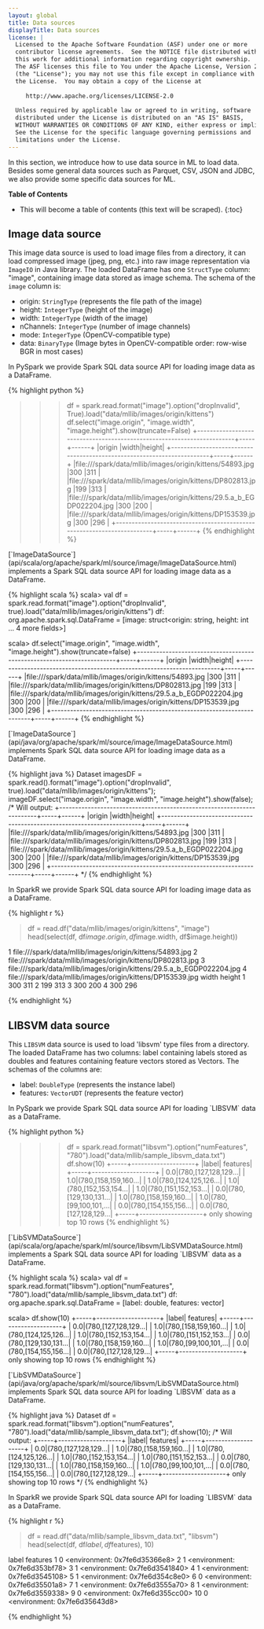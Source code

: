 ```yaml
---
layout: global
title: Data sources
displayTitle: Data sources
license: |
  Licensed to the Apache Software Foundation (ASF) under one or more
  contributor license agreements.  See the NOTICE file distributed with
  this work for additional information regarding copyright ownership.
  The ASF licenses this file to You under the Apache License, Version 2.0
  (the "License"); you may not use this file except in compliance with
  the License.  You may obtain a copy of the License at
 
     http://www.apache.org/licenses/LICENSE-2.0
 
  Unless required by applicable law or agreed to in writing, software
  distributed under the License is distributed on an "AS IS" BASIS,
  WITHOUT WARRANTIES OR CONDITIONS OF ANY KIND, either express or implied.
  See the License for the specific language governing permissions and
  limitations under the License.
---
```


In this section, we introduce how to use data source in ML to load data.
Besides some general data sources such as Parquet, CSV, JSON and JDBC, we also provide some specific data sources for ML.

**Table of Contents**

* This will become a table of contents (this text will be scraped).
{:toc}

## Image data source

This image data source is used to load image files from a directory, it can load compressed image (jpeg, png, etc.) into raw image representation via `ImageIO` in Java library.
The loaded DataFrame has one `StructType` column: "image", containing image data stored as image schema.
The schema of the `image` column is:
 - origin: `StringType` (represents the file path of the image)
 - height: `IntegerType` (height of the image)
 - width: `IntegerType` (width of the image)
 - nChannels: `IntegerType` (number of image channels)
 - mode: `IntegerType` (OpenCV-compatible type)
 - data: `BinaryType` (Image bytes in OpenCV-compatible order: row-wise BGR in most cases)


<div class="codetabs">

<div data-lang="python" markdown="1">
In PySpark we provide Spark SQL data source API for loading image data as a DataFrame.

{% highlight python %}
>>> df = spark.read.format("image").option("dropInvalid", True).load("data/mllib/images/origin/kittens")
>>> df.select("image.origin", "image.width", "image.height").show(truncate=False)
+-----------------------------------------------------------------------+-----+------+
|origin                                                                 |width|height|
+-----------------------------------------------------------------------+-----+------+
|file:///spark/data/mllib/images/origin/kittens/54893.jpg               |300  |311   |
|file:///spark/data/mllib/images/origin/kittens/DP802813.jpg            |199  |313   |
|file:///spark/data/mllib/images/origin/kittens/29.5.a_b_EGDP022204.jpg |300  |200   |
|file:///spark/data/mllib/images/origin/kittens/DP153539.jpg            |300  |296   |
+-----------------------------------------------------------------------+-----+------+
{% endhighlight %}
</div>

<div data-lang="scala" markdown="1">
[`ImageDataSource`](api/scala/org/apache/spark/ml/source/image/ImageDataSource.html)
implements a Spark SQL data source API for loading image data as a DataFrame.

{% highlight scala %}
scala> val df = spark.read.format("image").option("dropInvalid", true).load("data/mllib/images/origin/kittens")
df: org.apache.spark.sql.DataFrame = [image: struct<origin: string, height: int ... 4 more fields>]

scala> df.select("image.origin", "image.width", "image.height").show(truncate=false)
+-----------------------------------------------------------------------+-----+------+
|origin                                                                 |width|height|
+-----------------------------------------------------------------------+-----+------+
|file:///spark/data/mllib/images/origin/kittens/54893.jpg               |300  |311   |
|file:///spark/data/mllib/images/origin/kittens/DP802813.jpg            |199  |313   |
|file:///spark/data/mllib/images/origin/kittens/29.5.a_b_EGDP022204.jpg |300  |200   |
|file:///spark/data/mllib/images/origin/kittens/DP153539.jpg            |300  |296   |
+-----------------------------------------------------------------------+-----+------+
{% endhighlight %}
</div>

<div data-lang="java" markdown="1">
[`ImageDataSource`](api/java/org/apache/spark/ml/source/image/ImageDataSource.html)
implements Spark SQL data source API for loading image data as a DataFrame.

{% highlight java %}
Dataset<Row> imagesDF = spark.read().format("image").option("dropInvalid", true).load("data/mllib/images/origin/kittens");
imageDF.select("image.origin", "image.width", "image.height").show(false);
/*
Will output:
+-----------------------------------------------------------------------+-----+------+
|origin                                                                 |width|height|
+-----------------------------------------------------------------------+-----+------+
|file:///spark/data/mllib/images/origin/kittens/54893.jpg               |300  |311   |
|file:///spark/data/mllib/images/origin/kittens/DP802813.jpg            |199  |313   |
|file:///spark/data/mllib/images/origin/kittens/29.5.a_b_EGDP022204.jpg |300  |200   |
|file:///spark/data/mllib/images/origin/kittens/DP153539.jpg            |300  |296   |
+-----------------------------------------------------------------------+-----+------+
*/
{% endhighlight %}
</div>

<div data-lang="r" markdown="1">
In SparkR we provide Spark SQL data source API for loading image data as a DataFrame.

{% highlight r %}
> df = read.df("data/mllib/images/origin/kittens", "image")
> head(select(df, df$image.origin, df$image.width, df$image.height))

1               file:///spark/data/mllib/images/origin/kittens/54893.jpg
2            file:///spark/data/mllib/images/origin/kittens/DP802813.jpg
3 file:///spark/data/mllib/images/origin/kittens/29.5.a_b_EGDP022204.jpg
4            file:///spark/data/mllib/images/origin/kittens/DP153539.jpg
  width height
1   300    311
2   199    313
3   300    200
4   300    296

{% endhighlight %}
</div>


</div>


## LIBSVM data source

This `LIBSVM` data source is used to load 'libsvm' type files from a directory.
The loaded DataFrame has two columns: label containing labels stored as doubles and features containing feature vectors stored as Vectors.
The schemas of the columns are:
 - label: `DoubleType` (represents the instance label)
 - features: `VectorUDT` (represents the feature vector)

<div class="codetabs">

<div data-lang="python" markdown="1">
In PySpark we provide Spark SQL data source API for loading `LIBSVM` data as a DataFrame.

{% highlight python %}
>>> df = spark.read.format("libsvm").option("numFeatures", "780").load("data/mllib/sample_libsvm_data.txt")
>>> df.show(10)
+-----+--------------------+
|label|            features|
+-----+--------------------+
|  0.0|(780,[127,128,129...|
|  1.0|(780,[158,159,160...|
|  1.0|(780,[124,125,126...|
|  1.0|(780,[152,153,154...|
|  1.0|(780,[151,152,153...|
|  0.0|(780,[129,130,131...|
|  1.0|(780,[158,159,160...|
|  1.0|(780,[99,100,101,...|
|  0.0|(780,[154,155,156...|
|  0.0|(780,[127,128,129...|
+-----+--------------------+
only showing top 10 rows
{% endhighlight %}
</div>

<div data-lang="scala" markdown="1">
[`LibSVMDataSource`](api/scala/org/apache/spark/ml/source/libsvm/LibSVMDataSource.html)
implements a Spark SQL data source API for loading `LIBSVM` data as a DataFrame.

{% highlight scala %}
scala> val df = spark.read.format("libsvm").option("numFeatures", "780").load("data/mllib/sample_libsvm_data.txt")
df: org.apache.spark.sql.DataFrame = [label: double, features: vector]

scala> df.show(10)
+-----+--------------------+
|label|            features|
+-----+--------------------+
|  0.0|(780,[127,128,129...|
|  1.0|(780,[158,159,160...|
|  1.0|(780,[124,125,126...|
|  1.0|(780,[152,153,154...|
|  1.0|(780,[151,152,153...|
|  0.0|(780,[129,130,131...|
|  1.0|(780,[158,159,160...|
|  1.0|(780,[99,100,101,...|
|  0.0|(780,[154,155,156...|
|  0.0|(780,[127,128,129...|
+-----+--------------------+
only showing top 10 rows
{% endhighlight %}
</div>

<div data-lang="java" markdown="1">
[`LibSVMDataSource`](api/java/org/apache/spark/ml/source/libsvm/LibSVMDataSource.html)
implements Spark SQL data source API for loading `LIBSVM` data as a DataFrame.

{% highlight java %}
Dataset<Row> df = spark.read.format("libsvm").option("numFeatures", "780").load("data/mllib/sample_libsvm_data.txt");
df.show(10);
/*
Will output:
+-----+--------------------+
|label|            features|
+-----+--------------------+
|  0.0|(780,[127,128,129...|
|  1.0|(780,[158,159,160...|
|  1.0|(780,[124,125,126...|
|  1.0|(780,[152,153,154...|
|  1.0|(780,[151,152,153...|
|  0.0|(780,[129,130,131...|
|  1.0|(780,[158,159,160...|
|  1.0|(780,[99,100,101,...|
|  0.0|(780,[154,155,156...|
|  0.0|(780,[127,128,129...|
+-----+--------------------+
only showing top 10 rows
*/
{% endhighlight %}
</div>

<div data-lang="r" markdown="1">
In SparkR we provide Spark SQL data source API for loading `LIBSVM` data as a DataFrame.

{% highlight r %}
> df = read.df("data/mllib/sample_libsvm_data.txt", "libsvm")
> head(select(df, df$label, df$features), 10)

   label                      features
1      0 <environment: 0x7fe6d35366e8>
2      1 <environment: 0x7fe6d353bf78>
3      1 <environment: 0x7fe6d3541840>
4      1 <environment: 0x7fe6d3545108>
5      1 <environment: 0x7fe6d354c8e0>
6      0 <environment: 0x7fe6d35501a8>
7      1 <environment: 0x7fe6d3555a70>
8      1 <environment: 0x7fe6d3559338>
9      0 <environment: 0x7fe6d355cc00>
10     0 <environment: 0x7fe6d35643d8>

{% endhighlight %}
</div>


</div>


